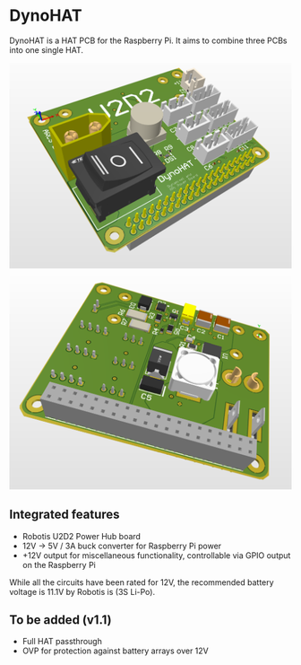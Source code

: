 # DynoHAT
DynoHAT is a HAT PCB for the Raspberry Pi. It aims to combine three PCBs into one single HAT.

![DynoHAT Top](https://github.com/DiamondFire11/DynoHAT/blob/main/docs/render/DynoHAT%20Top.PNG?raw=true)
![DynoHAT Bottom](https://github.com/DiamondFire11/DynoHAT/blob/main/docs/render/DynoHAT%20Bottom.PNG?raw=true)

## Integrated features
- Robotis U2D2 Power Hub board
- 12V -> 5V / 3A buck converter for Raspberry Pi power
- +12V output for miscellaneous functionality, controllable via GPIO output on the Raspberry Pi

While all the circuits have been rated for 12V, the recommended battery voltage is 11.1V by Robotis is (3S Li-Po).


## To be added (v1.1)
- Full HAT passthrough
- OVP for protection against battery arrays over 12V
